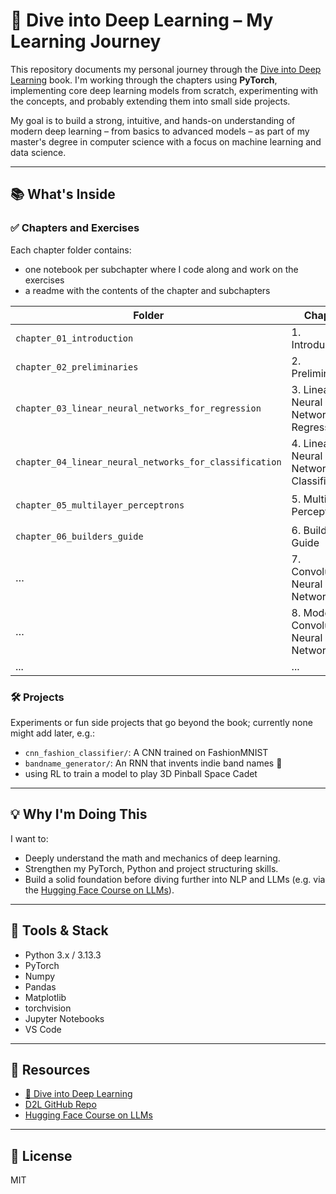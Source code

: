 # 📘 Dive into Deep Learning – My Learning Journey

This repository documents my personal journey through the [Dive into Deep Learning](https://d2l.ai/) book. I'm working through the chapters using **PyTorch**, implementing core deep learning models from scratch, experimenting with the concepts, and probably extending them into small side projects.

My goal is to build a strong, intuitive, and hands-on understanding of modern deep learning – from basics to advanced models – as part of my master's degree in computer science with a focus on machine learning and data science.

---

## 📚 What's Inside

### ✅ Chapters and Exercises

Each chapter folder contains:

- one notebook per subchapter where I code along and work on the exercises
- a readme with the contents of the chapter and subchapters

| Folder | Chapter | Status |
|--------|-----------------------------|--------|
| `chapter_01_introduction` | 1. Introduction | ✅ Done |
| `chapter_02_preliminaries` | 2. Preliminaries | ✅ Done |
| `chapter_03_linear_neural_networks_for_regression` | 3. Linear Neural Networks for Regression | ✅ Done |
| `chapter_04_linear_neural_networks_for_classification` | 4. Linear Neural Networks for Classification | ✅ Done |
| `chapter_05_multilayer_perceptrons` | 5. Multilayer Perceptrons | 🛠 In Progress |
| `chapter_06_builders_guide` | 6. Builders’ Guide | 🔜 Planned |
| … | 7. Convolutional Neural Networks | 🔜 Planned |
| … | 8. Modern Convolutional Neural Networks | 🔜 Planned |
| ...    | ...                         | ...    |

### 🛠️ Projects

Experiments or fun side projects that go beyond the book; currently none might add later, e.g.:

- `cnn_fashion_classifier/`: A CNN trained on FashionMNIST
- `bandname_generator/`: An RNN that invents indie band names 🎸
- using RL to train a model to play 3D Pinball Space Cadet

---

## 💡 Why I'm Doing This

I want to:

- Deeply understand the math and mechanics of deep learning.
- Strengthen my PyTorch, Python and project structuring skills.
- Build a solid foundation before diving further into NLP and LLMs (e.g. via the [Hugging Face Course on LLMs](https://huggingface.co/course)).

---

## 🧰 Tools & Stack

- Python 3.x / 3.13.3
- PyTorch
- Numpy
- Pandas
- Matplotlib
- torchvision
- Jupyter Notebooks
- VS Code

---

## 📎 Resources

- [📘 Dive into Deep Learning](https://d2l.ai/)
- [D2L GitHub Repo](https://github.com/d2l-ai/d2l-en)
- [Hugging Face Course on LLMs](https://huggingface.co/course)

---

## 📜 License

MIT
